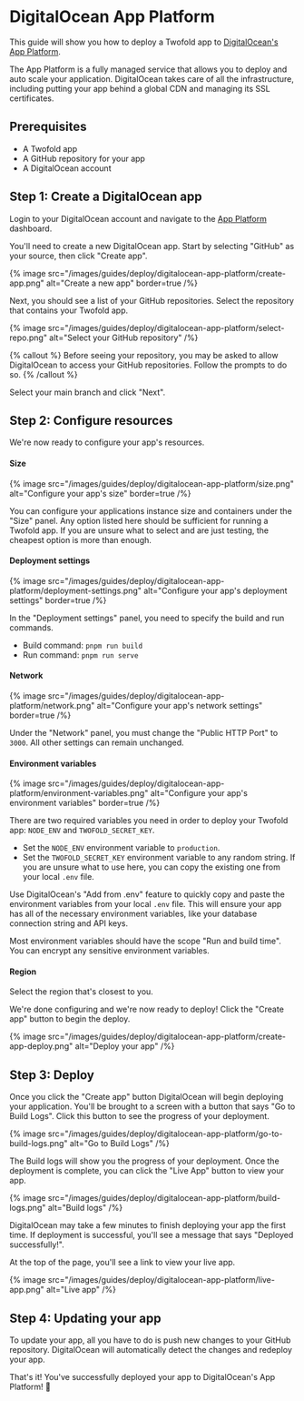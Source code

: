 # DigitalOcean App Platform

This guide will show you how to deploy a Twofold app to [DigitalOcean's App Platform](https://www.digitalocean.com/products/app-platform).

The App Platform is a fully managed service that allows you to deploy and auto scale your application. DigitalOcean takes care of all the infrastructure, including putting your app behind a global CDN and managing its SSL certificates.

## Prerequisites

- A Twofold app
- A GitHub repository for your app
- A DigitalOcean account

## Step 1: Create a DigitalOcean app

Login to your DigitalOcean account and navigate to the [App Platform](https://cloud.digitalocean.com/apps) dashboard.

You'll need to create a new DigitalOcean app. Start by selecting "GitHub" as your source, then click "Create app".

{% image src="/images/guides/deploy/digitalocean-app-platform/create-app.png" alt="Create a new app" border=true /%}

Next, you should see a list of your GitHub repositories. Select the repository that contains your Twofold app.

{% image src="/images/guides/deploy/digitalocean-app-platform/select-repo.png" alt="Select your GitHub repository" /%}

{% callout %}
Before seeing your repository, you may be asked to allow DigitalOcean to access your GitHub repositories. Follow the prompts to do so.
{% /callout %}

Select your main branch and click "Next".

## Step 2: Configure resources

We're now ready to configure your app's resources.

#### Size

{% image src="/images/guides/deploy/digitalocean-app-platform/size.png" alt="Configure your app's size" border=true /%}

You can configure your applications instance size and containers under the "Size" panel. Any option listed here should be sufficient for running a Twofold app. If you are unsure what to select and are just testing, the cheapest option is more than enough.

#### Deployment settings

{% image src="/images/guides/deploy/digitalocean-app-platform/deployment-settings.png" alt="Configure your app's deployment settings" border=true /%}

In the "Deployment settings" panel, you need to specify the build and run commands.

- Build command: `pnpm run build`
- Run command: `pnpm run serve`

#### Network

{% image src="/images/guides/deploy/digitalocean-app-platform/network.png" alt="Configure your app's network settings" border=true /%}

Under the "Network" panel, you must change the "Public HTTP Port" to `3000`. All other settings can remain unchanged.

#### Environment variables

{% image src="/images/guides/deploy/digitalocean-app-platform/environment-variables.png" alt="Configure your app's environment variables" border=true /%}

There are two required variables you need in order to deploy your Twofold app: `NODE_ENV` and `TWOFOLD_SECRET_KEY`.

- Set the `NODE_ENV` environment variable to `production`.
- Set the `TWOFOLD_SECRET_KEY` environment variable to any random string. If you are unsure what to use here, you can copy the existing one from your local `.env` file.

Use DigitalOcean's "Add from .env" feature to quickly copy and paste the environment variables from your local `.env` file. This will ensure your app has all of the necessary environment variables, like your database connection string and API keys.

Most environment variables should have the scope "Run and build time". You can encrypt any sensitive environment variables.

#### Region

Select the region that's closest to you.

We're done configuring and we're now ready to deploy! Click the "Create app" button to begin the deploy.

{% image src="/images/guides/deploy/digitalocean-app-platform/create-app-deploy.png" alt="Deploy your app" /%}

## Step 3: Deploy

Once you click the "Create app" button DigitalOcean will begin deploying your application. You'll be brought to a screen with a button that says "Go to Build Logs". Click this button to see the progress of your deployment.

{% image src="/images/guides/deploy/digitalocean-app-platform/go-to-build-logs.png" alt="Go to Build Logs" /%}

The Build logs will show you the progress of your deployment. Once the deployment is complete, you can click the "Live App" button to view your app.

{% image src="/images/guides/deploy/digitalocean-app-platform/build-logs.png" alt="Build logs" /%}

DigitalOcean may take a few minutes to finish deploying your app the first time. If deployment is successful, you'll see a message that says "Deployed successfully!".

At the top of the page, you'll see a link to view your live app.

{% image src="/images/guides/deploy/digitalocean-app-platform/live-app.png" alt="Live app" /%}

## Step 4: Updating your app

To update your app, all you have to do is push new changes to your GitHub repository. DigitalOcean will automatically detect the changes and redeploy your app.

That's it! You've successfully deployed your app to DigitalOcean's App Platform! 🎉
